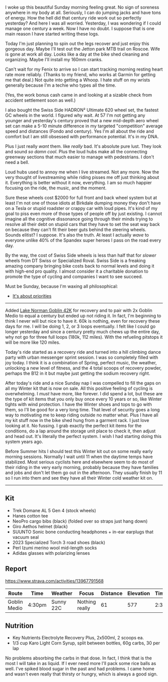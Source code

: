 I woke up this beautiful Sunday morning feeling great. No sign of soreness anywhere in my body at all. Seriously, I can do jumping jacks and have tons of energy. How the hell did that century ride work out so perfectly yesterday? And here I was all worried. Yesterday, I was wondering if I could manage one century a week. Now I have no doubt. I suppose that is one main reason I have started writing these logs.

Today I'm just planning to spin out the legs recover and just enjoy this gorgeous day. Maybe I'll test out the Jetton park MTB trail on Roscoe. Wife is gone at work all day. Looks like a day at the bike shed cleaning and organizing. Maybe I'll install my 160mm cranks.

Can't wait for my Fenix to arrive so I can start tracking morning resting heart rate more reliably. (Thanks to my friend, who works at Garmin for getting me that deal.) Not quite into getting a Whoop. I hate stuff on my wrists generally because I'm a techie who types all the time. 

(Yes, the work bonus cash came in and looking at a sizable check from accident settlement soon as well.)

I also bought the Swiss Side HADRON² Ultimate 620 wheel set, the fastest GC wheels in the world.  I figured why wait. At 57 I'm not getting any younger and yesterday's century proved that a new mid-depth aero wheel set can make a 5-10 minute difference in my targeted "competition" average speed and distances (Fondo and century). Yes I'm all about the ride and comfort but I am still obsessed with performance potential. It's in my DNA.

Plus I just really _want_ them. like _really_ bad. It's absolute pure lust. They look and sound _so damn cool_. Plus the loud hubs make all the connecting greenway sections that much easier to manage with pedestrians. I don't need a bell. 

Loud hubs used to annoy me when I live streamed. Not any more. Now the very thought of livestreaming while riding pisses me off just thinking about it. Everything is better without it now, everything. I am so much happier focusing on the ride, the music, and the moment. 

Sure these wheels cost $2000 for full front and back wheel system but at least I'm not one of those idiots at Birkdale dumping money they don't have on a Tesla or stupid roadster or crappy car with loud pipes. It's kind of my goal to piss even more of those types of people off by just existing. I cannot imagine all the cognitive dissonance going through their minds trying to resolve all their debt on stupid cars that they have to set the seat way back on because they can't fit their beer guts behind the steering wheels. Sounds elitist? I suppose. It's also the truth. At least I actually _wave_ to everyone unlike 40% of the Spandex super heroes I pass on the road every day.

By the way, the cost of Swiss Side wheels is less than half that for _slower_ wheels from DT Swiss or Specialized Roval. Swiss Side is a freaking amazing company bringing bike costs back to normal levels and doing it with high-end pro quality. I almost consider it a charitable donation to promote the type of cycling and companies I want to see succeed.

Must be Sunday, because I'm waxing all philosophical:

- [It's about priorities](../It's%20about%20priorities.md)

----

Added [Lake Norman Goblin 42K](https://www.strava.com/segments/38803916) for recovery and to pair with 2x Goblin Medio to equal a century but ended up not riding it. In fact, I'm beginning to think I never will but nice to have it. 60k is nothing, even for recovery these days for me. I will be doing 1, 2, or 3 loops eventually. I felt like I could go longer yesterday and since a century pretty much chews up the entire day, why not go for three full loops (180k, 112 miles). With the refueling pitstops it will be more like 120 miles.

Today's ride started as a recovery ride and turned into a hill climbing dance party with urban messenger sprint session. I was so completely filled with joy today. I think it is a combination of Spring, perfect music, the weather, unlocking a new level of fitness, and the 4 total scoops of recovery powder, perhaps the B12 in it but maybe just getting the sodium recovery right.

After today's ride and a nice Sunday nap I was compelled to fill the gaps on all my Winter kit that is now on sale. All this positive feeling of cycling is overwhelming. I _must_ have more, like forever. I did spend a lot, but these are the type of kit items that you only buy once every 10 years or so, like Winter tights with wind protection. I have the Winter shoes and tops to go with them, so I'll be good for a very long time. That level of security goes a long way to motivating me to keep riding outside no matter what. Plus I have all my kit stuff now in the bike shed hung from a garment rack. I just love looking at it. No fussing. I grab exactly the perfect kit items for the conditions, do a lap around the storage unit place to check it, then adjust and head out. It's literally the perfect system. I wish I had starting doing this system years ago.

Before Summer hits I should test this Winter kit  out on some really early morning sessions. Normally I wait until 11 when the daytime temps have stabilized. Most serious cyclists here and elsewhere seem to do most of their riding in the very early morning, probably because they have families and jobs and don't let them go out in the afternoon. They usually finish by 11 so I run into them and see they have all their Winter cold weather kit on.

----

## Kit

- Trek Domane AL 5 Gen 4 (stock wheels)
- Hanes cotton tee
- NeoPro cargo bibs (black) (folded over so straps just hang down)
- Giro Aethos helmet (black)
- SUUNTO Sonic bone conducting headphones + in-ear earplugs that vacuum seal
- 2023 Specialized Torch 3 road shoes (black)
- Perl Izumi merino wool mid-length socks
- Adidas glasses with polarizing lenses
## Report

https://www.strava.com/activities/13967791568

| Route        | Time   | Weather   | Focus          | Distance | Elevation | Time | NPower | TSS |
| ------------ | ------ | --------- | -------------- | -------- | --------- | ---- | ------ | --- |
| Goblin Medio | 4:30pm | Sunny 22C | Nothing really | 61       | 577       | 2:38 | 179    | 162 |

## Nutrition

- Key Nutrients Electrolyte Recovery Plus, 2x500ml, 2 scoops ea.
- 1/3 cup Karo Light Corn Syrup, split between bottles, 60g carbs, 30 per lap

No problems absorbing the carbs in that dose. In fact, I think that is the most I will take in as liquid. If I ever need more I'll pack some rice balls as well. I've spiked blood sugar in the past and had problems. I came home and wasn't even really that thirsty or hungry, which is always a good sign.




